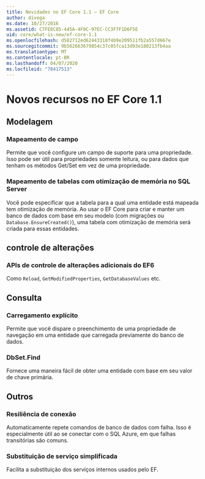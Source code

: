 ```yaml
---
title: Novidades no EF Core 1.1 – EF Core
author: divega
ms.date: 10/27/2016
ms.assetid: C7FE8C85-445A-4F0C-97EC-CC3F7F1D6F5E
uid: core/what-is-new/ef-core-1.1
ms.openlocfilehash: d582712ed62443318f4b9e209511fb2a557d667e
ms.sourcegitcommit: 9b562663679854c37c05fca13d93e180213fb4aa
ms.translationtype: MT
ms.contentlocale: pt-BR
ms.lasthandoff: 04/07/2020
ms.locfileid: "78417513"
---
```

# <a name="new-features-in-ef-core-11"></a>Novos recursos no EF Core 1.1

## <a name="modeling"></a>Modelagem

### <a name="field-mapping"></a>Mapeamento de campo

Permite que você configure um campo de suporte para uma propriedade. Isso pode ser útil para propriedades somente leitura, ou para dados que tenham os métodos Get/Set em vez de uma propriedade.

### <a name="mapping-to-memory-optimized-tables-in-sql-server"></a>Mapeamento de tabelas com otimização de memória no SQL Server

Você pode especificar que a tabela para a qual uma entidade está mapeada tem otimização de memória. Ao usar o EF Core para criar e manter um banco de dados com base em seu modelo (com migrações ou `Database.EnsureCreated()`), uma tabela com otimização de memória será criada para essas entidades.

## <a name="change-tracking"></a>controle de alterações

### <a name="additional-change-tracking-apis-from-ef6"></a>APIs de controle de alterações adicionais do EF6

Como `Reload`, `GetModifiedProperties`, `GetDatabaseValues` etc.

## <a name="query"></a>Consulta

### <a name="explicit-loading"></a>Carregamento explícito

Permite que você dispare o preenchimento de uma propriedade de navegação em uma entidade que carregada previamente do banco de dados.

### <a name="dbsetfind"></a>DbSet.Find

Fornece uma maneira fácil de obter uma entidade com base em seu valor de chave primária.

## <a name="other"></a>Outros

### <a name="connection-resiliency"></a>Resiliência de conexão

Automaticamente repete comandos de banco de dados com falha. Isso é especialmente útil ao se conectar com o SQL Azure, em que falhas transitórias são comuns.

### <a name="simplified-service-replacement"></a>Substituição de serviço simplificada

Facilita a substituição dos serviços internos usados pelo EF.
